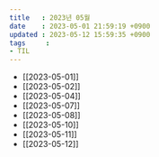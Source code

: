 ```yaml
---
title   : 2023년 05월
date    : 2023-05-01 21:59:19 +0900
updated : 2023-05-12 15:59:35 +0900
tags     : 
- TIL
---
```

- [[2023-05-01]]
- [[2023-05-02]]
- [[2023-05-04]]
- [[2023-05-07]]
- [[2023-05-08]]
- [[2023-05-10]]
- [[2023-05-11]]
- [[2023-05-12]]
